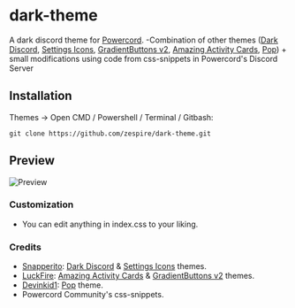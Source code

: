 # dark-theme
A dark discord theme for [Powercord](https://powercord.dev). -Combination of other themes ([Dark Discord](https://github.com/snappercord/Dark-Discord), [Settings Icons](https://github.com/snappercord/Settings-Icons), [GradientButtons v2](https://github.com/Discord-Theme-Addons/gradientbuttons-v2), [Amazing Activity Cards](https://github.com/Discord-Theme-Addons/amazing-activity-cards), [Pop](https://github.com/devinkid1/Pop)) + small modifications using code from css-snippets in Powercord's Discord Server

## Installation
Themes -> Open CMD / Powershell / Terminal / Gitbash:
```
git clone https://github.com/zespire/dark-theme.git
```

## Preview
![Preview](https://cdn.discordapp.com/attachments/820145558500540416/821662373551145000/dark-theme.png)

### Customization
- You can edit anything in index.css to your liking. 

### Credits
- [Snapperito](https://github.com/Snapperito): [Dark Discord](https://github.com/snappercord/Dark-Discord) & [Settings Icons](https://github.com/snappercord/Settings-Icons) themes.
- [LuckFire](https://github.com/LuckFire): [Amazing Activity Cards](https://github.com/Discord-Theme-Addons/amazing-activity-cards) & [GradientButtons v2](https://github.com/Discord-Theme-Addons/gradientbuttons-v2) themes.
- [Devinkid1](https://github.com/devinkid1): [Pop](https://github.com/devinkid1/Pop) theme.
- Powercord Community's css-snippets.
